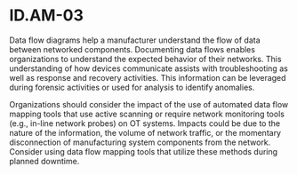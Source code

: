 # ID.AM-03

Data flow diagrams help a manufacturer understand the flow of data between networked components. Documenting data flows enables organizations to understand the expected behavior of their networks. This understanding of how devices communicate assists with troubleshooting as well as response and recovery activities. This information can be leveraged during forensic activities or used for analysis to identify anomalies.

Organizations should consider the impact of the use of automated data flow mapping tools that use active scanning or require network monitoring tools (e.g., in-line network probes) on OT systems. Impacts could be due to the nature of the information, the volume of network traffic, or the momentary disconnection of manufacturing system components from the network. Consider using data flow mapping tools that utilize these methods during planned downtime.